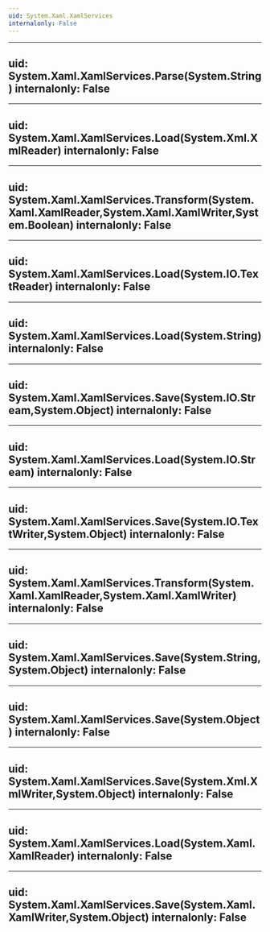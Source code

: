 ```yaml
---
uid: System.Xaml.XamlServices
internalonly: False
---
```


---
uid: System.Xaml.XamlServices.Parse(System.String)
internalonly: False
---

---
uid: System.Xaml.XamlServices.Load(System.Xml.XmlReader)
internalonly: False
---

---
uid: System.Xaml.XamlServices.Transform(System.Xaml.XamlReader,System.Xaml.XamlWriter,System.Boolean)
internalonly: False
---

---
uid: System.Xaml.XamlServices.Load(System.IO.TextReader)
internalonly: False
---

---
uid: System.Xaml.XamlServices.Load(System.String)
internalonly: False
---

---
uid: System.Xaml.XamlServices.Save(System.IO.Stream,System.Object)
internalonly: False
---

---
uid: System.Xaml.XamlServices.Load(System.IO.Stream)
internalonly: False
---

---
uid: System.Xaml.XamlServices.Save(System.IO.TextWriter,System.Object)
internalonly: False
---

---
uid: System.Xaml.XamlServices.Transform(System.Xaml.XamlReader,System.Xaml.XamlWriter)
internalonly: False
---

---
uid: System.Xaml.XamlServices.Save(System.String,System.Object)
internalonly: False
---

---
uid: System.Xaml.XamlServices.Save(System.Object)
internalonly: False
---

---
uid: System.Xaml.XamlServices.Save(System.Xml.XmlWriter,System.Object)
internalonly: False
---

---
uid: System.Xaml.XamlServices.Load(System.Xaml.XamlReader)
internalonly: False
---

---
uid: System.Xaml.XamlServices.Save(System.Xaml.XamlWriter,System.Object)
internalonly: False
---
